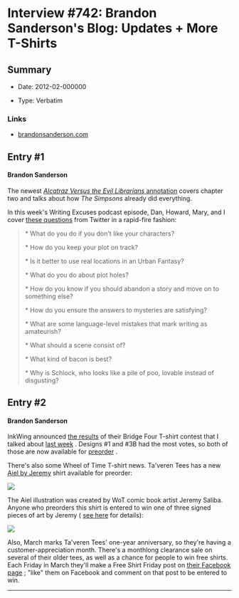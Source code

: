 # Interview #742: Brandon Sanderson's Blog: Updates + More T-Shirts

## Summary

- Date: 2012-02-000000

- Type: Verbatim

### Links

- [brandonsanderson.com](http://brandonsanderson.com/blog/1060/Updates--More-T-Shirts)


## Entry #1

#### Brandon Sanderson

The newest
[*Alcatraz Versus the Evil Librarians*
annotation](http://brandonsanderson.com/annotation/446/Alcatraz-Chapter-Two)
covers chapter two and talks about how
*The Simpsons*
already did everything.

In this week's Writing Excuses podcast episode, Dan, Howard, Mary, and I cover
[these questions](http://www.writingexcuses.com/2012/02/26/)
from Twitter in a rapid-fire fashion:

> \* What do you do if you don't like your characters?
>   
> \* How do you keep your plot on track?
>   
> \* Is it better to use real locations in an Urban Fantasy?
>   
> \* What do you do about plot holes?
>   
> \* How do you know if you should abandon a story and move on to something else?
>   
> \* How do you ensure the answers to mysteries are satisfying?
>   
> \* What are some language-level mistakes that mark writing as amateurish?
>   
> \* What should a scene consist of?
>   
> \* What kind of bacon is best?
>   
> \* Why is Schlock, who looks like a pile of poo, lovable instead of disgusting?

## Entry #2

#### Brandon Sanderson

InkWing announced
[the results](http://www.inkwing.blogspot.com/2012/02/february-contest-results.html)
of their Bridge Four T-shirt contest that I talked about
[last week](http://brandonsanderson.com/blog/1059/Updates+Bridge-Four-Shirts)
. Designs #1 and #3B had the most votes, so both of those are now available for
[preorder](http://store.inkwing.com/)
.

There's also some Wheel of Time T-shirt news. Ta'veren Tees has a new
[Aiel by Jeremy](https://taverentees.com/threads/index.php?main_page=product_info&cPath=3&products_id=44)
shirt available for preorder:

![](http://taverentees.com/images/AielRelease.jpg)

The Aiel illustration was created by WoT comic book artist Jeremy Saliba. Anyone who preorders this shirt is entered to win one of three signed pieces of art by Jeremy (
[see here](https://www.taverentees.com/specials.php)
for details):

![](http://taverentees.com/images/JeremyArtPrizes.jpg)

Also, March marks Ta'veren Tees' one-year anniversary, so they're having a customer-appreciation month. There's a monthlong clearance sale on several of their older tees, as well as a chance for people to win free shirts. Each Friday in March they'll make a Free Shirt Friday post on
[their Facebook page](https://www.facebook.com/TaverenTees)
; "like" them on Facebook and comment on that post to be entered to win.


---


